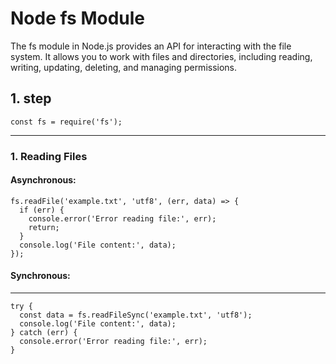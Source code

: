 # Node fs Module

The fs module in Node.js provides an API for interacting with the file system. It allows you to work with files and directories, including reading, writing, updating, deleting, and managing permissions.



## 1. step

```
const fs = require('fs');
```
<hr>

### 1. Reading Files

#### Asynchronous:

```
fs.readFile('example.txt', 'utf8', (err, data) => {
  if (err) {
    console.error('Error reading file:', err);
    return;
  }
  console.log('File content:', data);
});
```

#### Synchronous:

<hr>

```
try {
  const data = fs.readFileSync('example.txt', 'utf8');
  console.log('File content:', data);
} catch (err) {
  console.error('Error reading file:', err);
}
```







